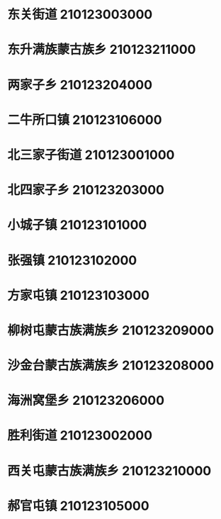 # 东关街道 210123003000
# 东升满族蒙古族乡 210123211000
# 两家子乡 210123204000
# 二牛所口镇 210123106000
# 北三家子街道 210123001000
# 北四家子乡 210123203000
# 小城子镇 210123101000
# 张强镇 210123102000
# 方家屯镇 210123103000
# 柳树屯蒙古族满族乡 210123209000
# 沙金台蒙古族满族乡 210123208000
# 海洲窝堡乡 210123206000
# 胜利街道 210123002000
# 西关屯蒙古族满族乡 210123210000
# 郝官屯镇 210123105000

